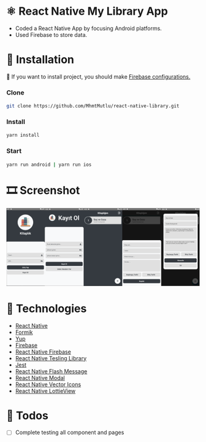 # ⚛️ React Native My Library App

<ul style="list-style-type:disc">
   <li>Coded a React Native App by focusing Android platforms.</li>
   <li>Used Firebase to store data.</li>
</ul>

# 📌 Installation

🚧 If you want to install project, you should make <a href="https://rnfirebase.io/">Firebase configurations.</a>

### Clone
   ```bash
   git clone https://github.com/MhmtMutlu/react-native-library.git
   ```

### Install
   ```bash
   yarn install
   ```

### Start
   ```bash
   yarn run android | yarn run ios
   ```

# 🎞 Screenshot

![Proje Resmi](src/assets/images/ss.png)

# 🧰 Technologies

<ul style="list-style-type:disc">
   <li><a href="https://nodejs.org/en/">React Native</a></li>
   <li><a href="https://formik.org/">Formik</a></li>
   <li><a href="https://github.com/jquense/yup">Yup</a></li>
   <li><a href="https://firebase.google.com/">Firebase</a></li>
   <li><a href="https://rnfirebase.io/">React Native Firebase</a></li>
   <li><a href="https://callstack.github.io/react-native-testing-library/">React Native Tesling Library</a></li>
   <li><a href="https://jestjs.io/">Jest</a></li>
   <li><a href="https://www.npmjs.com/package/react-native-flash-message">React Native Flash Message</a></li>
   <li><a href="https://github.com/react-native-modal/react-native-modal">React Native Modal</a></li>
   <li><a href="https://github.com/oblador/react-native-vector-icons">React Native Vector Icons</a></li>
   <li><a href="https://github.com/lottie-react-native/lottie-react-native">React Native LottieView</a></li>
</ul>

# 📌 Todos

- [ ] Complete testing all component and pages
